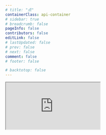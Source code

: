 ```yaml
---
# title: "点"
containerClass: api-container
# sidebar: true
# breadcrumb: false
pageInfo: false
contributors: false
editLink: false
# lastUpdated: false
# prev: false
# next: false
comment: false
# footer: false

# backtotop: false
---
```


<iframe src='http://localhost/apidoc/Obj.Polygon.html'/>
